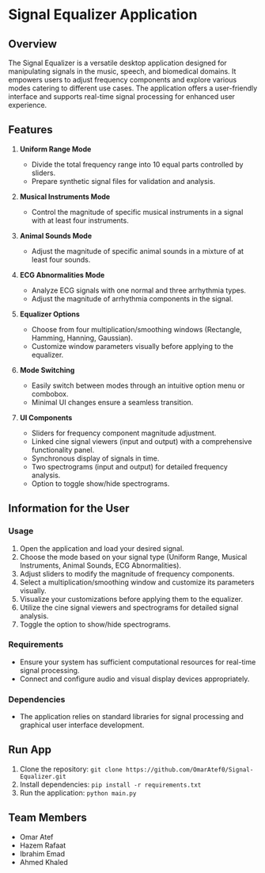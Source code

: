 # Signal Equalizer Application

## Overview

The Signal Equalizer is a versatile desktop application designed for manipulating signals in the music, speech, and biomedical domains. It empowers users to adjust frequency components and explore various modes catering to different use cases. The application offers a user-friendly interface and supports real-time signal processing for enhanced user experience.

## Features

1. **Uniform Range Mode**
   - Divide the total frequency range into 10 equal parts controlled by sliders.
   - Prepare synthetic signal files for validation and analysis.

2. **Musical Instruments Mode**
   - Control the magnitude of specific musical instruments in a signal with at least four instruments.

3. **Animal Sounds Mode**
   - Adjust the magnitude of specific animal sounds in a mixture of at least four sounds.

4. **ECG Abnormalities Mode**
   - Analyze ECG signals with one normal and three arrhythmia types.
   - Adjust the magnitude of arrhythmia components in the signal.

5. **Equalizer Options**
   - Choose from four multiplication/smoothing windows (Rectangle, Hamming, Hanning, Gaussian).
   - Customize window parameters visually before applying to the equalizer.

6. **Mode Switching**
   - Easily switch between modes through an intuitive option menu or combobox.
   - Minimal UI changes ensure a seamless transition.

7. **UI Components**
   - Sliders for frequency component magnitude adjustment.
   - Linked cine signal viewers (input and output) with a comprehensive functionality panel.
   - Synchronous display of signals in time.
   - Two spectrograms (input and output) for detailed frequency analysis.
   - Option to toggle show/hide spectrograms.

## Information for the User

### Usage

1. Open the application and load your desired signal.
2. Choose the mode based on your signal type (Uniform Range, Musical Instruments, Animal Sounds, ECG Abnormalities).
3. Adjust sliders to modify the magnitude of frequency components.
4. Select a multiplication/smoothing window and customize its parameters visually.
5. Visualize your customizations before applying them to the equalizer.
6. Utilize the cine signal viewers and spectrograms for detailed signal analysis.
7. Toggle the option to show/hide spectrograms.

### Requirements

- Ensure your system has sufficient computational resources for real-time signal processing.
- Connect and configure audio and visual display devices appropriately.

### Dependencies

- The application relies on standard libraries for signal processing and graphical user interface development.

## Run App

1. Clone the repository: `git clone https://github.com/OmarAtef0/Signal-Equalizer.git`
2. Install dependencies: `pip install -r requirements.txt`
3. Run the application: `python main.py`

## Team Members

- Omar Atef
- Hazem Rafaat
- Ibrahim Emad
- Ahmed Khaled


